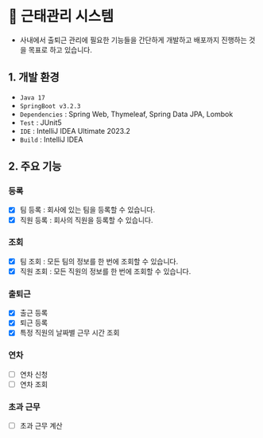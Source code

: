 # 🏢 근태관리 시스템
* 사내에서 출퇴근 관리에 필요한 기능들을 간단하게 개발하고 배포까지 진행하는 것을 목표로 하고 있습니다.

## 1. 개발 환경
* `Java 17`
* `SpringBoot v3.2.3`
* `Dependencies` : Spring Web, Thymeleaf, Spring Data JPA, Lombok
* `Test` : JUnit5
* `IDE` : IntelliJ IDEA Ultimate 2023.2
* `Build` : IntelliJ IDEA

## 2. 주요 기능
### 등록
- [x] 팀 등록 : 회사에 있는 팀을 등록할 수 있습니다.
- [x] 직원 등록 : 회사의 직원을 등록할 수 있습니다.

### 조회
- [x] 팀 조회 : 모든 팀의 정보를 한 번에 조회할 수 있습니다.
- [x] 직원 조회 : 모든 직원의 정보를 한 번에 조회할 수 있습니다.

### 출퇴근
- [x] 출근 등록
- [x] 퇴근 등록
- [x] 특정 직원의 날짜별 근무 시간 조회

### 연차
- [ ] 연차 신청
- [ ] 연차 조회

### 초과 근무
- [ ] 초과 근무 계산

